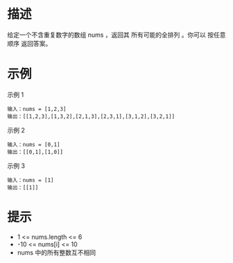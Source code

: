 # 描述

给定一个不含重复数字的数组 nums ，返回其 所有可能的全排列 。你可以 按任意顺序 返回答案。

# 示例

示例 1
```text
输入：nums = [1,2,3]
输出：[[1,2,3],[1,3,2],[2,1,3],[2,3,1],[3,1,2],[3,2,1]]
```

示例 2

```text
输入：nums = [0,1]
输出：[[0,1],[1,0]]
```

示例 3

```text
输入：nums = [1]
输出：[[1]]
```

# 提示

- 1 <= nums.length <= 6
- -10 <= nums[i] <= 10
- nums 中的所有整数互不相同